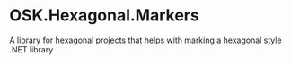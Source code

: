 # OSK.Hexagonal.Markers
A library for hexagonal projects that helps with marking a hexagonal style .NET library
